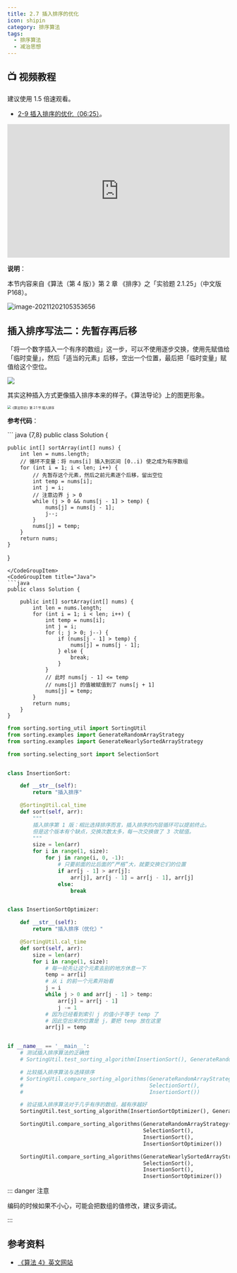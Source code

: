 ```yaml
---
title: 2.7 插入排序的优化
icon: shipin
category: 排序算法
tags:
  - 排序算法
  - 减治思想
---
```


## :tv: **视频教程** <Badge text="视频" type="warning"/>

建议使用 1.5 倍速观看。

- [2-9 插入排序的优化（06:25）](https://www.bilibili.com/video/BV1y44y1q7MJ?p=9)。

<div style="position: relative; padding: 30% 45%;">
<iframe style="position: absolute; width: 100%; height: 100%; left: 0; top: 0;" src="https://player.bilibili.com/player.html?aid=974034772&bvid=BV1y44y1q7MJ&cid=365418477&page=9" frameborder="no" scrolling="no"></iframe>
</div>

**说明**：

本节内容来自《算法（第 4 版）》第 2 章 《排序》之「实验题 2.1.25」（中文版 P168）。

![image-20211202105353656](https://tva1.sinaimg.cn/large/008i3skNgy1gwzav2evuej317m02g3yz.jpg)

## 插入排序写法二：先暂存再后移

「将一个数字插入一个有序的数组」这一步，可以不使用逐步交换，使用先赋值给「临时变量」，然后「适当的元素」后移，空出一个位置，最后把「临时变量」赋值给这个空位。

![](https://tva1.sinaimg.cn/large/008i3skNgy1gwyurgwqeng30af04odkr.gif)

其实这种插入方式更像插入排序本来的样子。《算法导论》上的图更形象。

<img src="https://tva1.sinaimg.cn/large/008i3skNgy1gwyuyr6mtqj30hc0gg0tr.jpg" alt="《算法导论》第 2.1 节 插入排序" style="zoom:50%;" />

**参考代码**：

<CodeGroup>
<CodeGroupItem title="Java">
``` java {7,8}
public class Solution {

    public int[] sortArray(int[] nums) {
        int len = nums.length;
        // 循环不变量：将 nums[i] 插入到区间 [0..i) 使之成为有序数组
        for (int i = 1; i < len; i++) {
            // 先暂存这个元素，然后之前元素逐个后移，留出空位
            int temp = nums[i];
            int j = i;
            // 注意边界 j > 0
            while (j > 0 && nums[j - 1] > temp) {
                nums[j] = nums[j - 1];
                j--;
            }
            nums[j] = temp;
        }
        return nums;
    }

}

````
</CodeGroupItem>
<CodeGroupItem title="Java">
```java
public class Solution {

    public int[] sortArray(int[] nums) {
        int len = nums.length;
        for (int i = 1; i < len; i++) {
            int temp = nums[i];
            int j = i;
            for (; j > 0; j--) {
                if (nums[j - 1] > temp) {
                    nums[j] = nums[j - 1];
                } else {
                    break;
                }
            }
            // 此时 nums[j - 1] <= temp
            // nums[j] 的值被赋值到了 nums[j + 1]
            nums[j] = temp;
        }
        return nums;
    }
}
````

</CodeGroupItem>

<CodeGroupItem title="Python">

```python
from sorting.sorting_util import SortingUtil
from sorting.examples import GenerateRandomArrayStrategy
from sorting.examples import GenerateNearlySortedArrayStrategy

from sorting.selecting_sort import SelectionSort


class InsertionSort:

    def __str__(self):
        return "插入排序"

    @SortingUtil.cal_time
    def sort(self, arr):
        """
        插入排序第 1 版：相比选择排序而言，插入排序的内层循环可以提前终止。
        但是这个版本有个缺点，交换次数太多，每一次交换做了 3 次赋值。
        """
        size = len(arr)
        for i in range(1, size):
            for j in range(i, 0, -1):
                # 只要前面的比后面的“严格”大，就要交换它们的位置
                if arr[j - 1] > arr[j]:
                    arr[j], arr[j - 1] = arr[j - 1], arr[j]
                else:
                    break


class InsertionSortOptimizer:

    def __str__(self):
        return "插入排序（优化）"

    @SortingUtil.cal_time
    def sort(self, arr):
        size = len(arr)
        for i in range(1, size):
            # 每一轮先让这个元素去别的地方休息一下
            temp = arr[i]
            # 从 i 的前一个元素开始看
            j = i
            while j > 0 and arr[j - 1] > temp:
                arr[j] = arr[j - 1]
                j -= 1
            # 因为已经看到索引 j 的值小于等于 temp 了
            # 因此空出来的位置是 j，要把 temp 放在这里
            arr[j] = temp


if __name__ == '__main__':
    # 测试插入排序算法的正确性
    # SortingUtil.test_sorting_algorithm(InsertionSort(), GenerateRandomArrayStrategy(5000))

    # 比较插入排序算法与选择排序
    # SortingUtil.compare_sorting_algorithms(GenerateRandomArrayStrategy(5000),
    #                                        SelectionSort(),
    #                                        InsertionSort())

    # 验证插入排序算法对于几乎有序的数组，越有序越好
    SortingUtil.test_sorting_algorithm(InsertionSortOptimizer(), GenerateRandomArrayStrategy(5000))

    SortingUtil.compare_sorting_algorithms(GenerateRandomArrayStrategy(5000),
                                           SelectionSort(),
                                           InsertionSort(),
                                           InsertionSortOptimizer())

    SortingUtil.compare_sorting_algorithms(GenerateNearlySortedArrayStrategy(5000),
                                           SelectionSort(),
                                           InsertionSort(),
                                           InsertionSortOptimizer())
```

</CodeGroupItem>
</CodeGroup>

::: danger 注意

编码的时候如果不小心，可能会把数组的值修改，建议多调试。

:::

## 参考资料

- [《算法 4》英文网站](https://algs4.cs.princeton.edu/21elementary/)

<Utterances />
